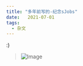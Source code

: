 ```yaml
---
title: "多年前写的-纪念sJobs"
date:   2021-07-01
tags:
  - 杂文
---
```


:)

> ![Image](/2021-07-01-s-jobs/sjobs.jpg)
